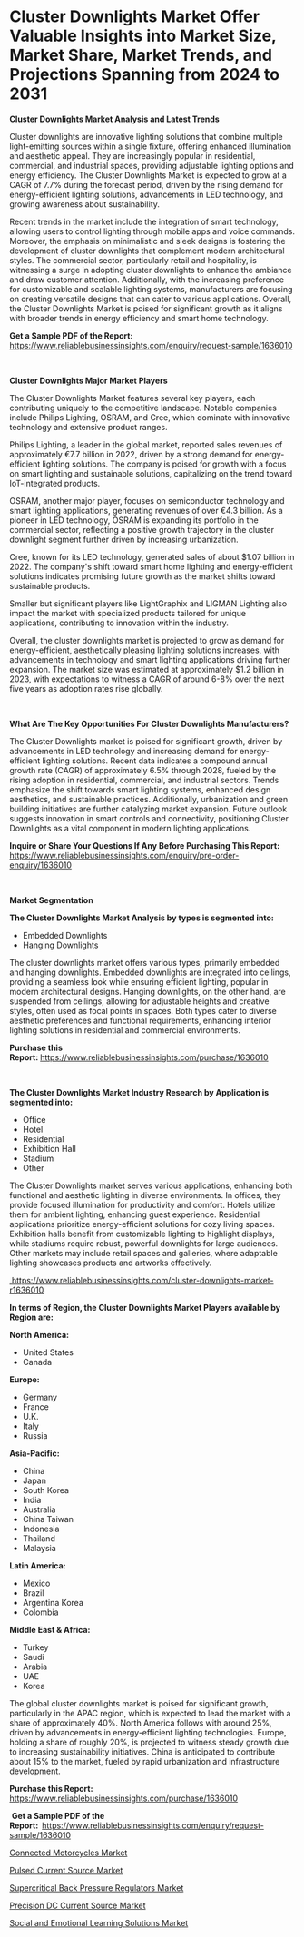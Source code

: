<p><h1>Cluster Downlights Market Offer Valuable Insights into Market Size, Market Share, Market Trends, and Projections Spanning from 2024 to 2031</h1></p><p><strong>Cluster Downlights Market Analysis and Latest Trends</strong></p>
<p><p>Cluster downlights are innovative lighting solutions that combine multiple light-emitting sources within a single fixture, offering enhanced illumination and aesthetic appeal. They are increasingly popular in residential, commercial, and industrial spaces, providing adjustable lighting options and energy efficiency. The Cluster Downlights Market is expected to grow at a CAGR of 7.7% during the forecast period, driven by the rising demand for energy-efficient lighting solutions, advancements in LED technology, and growing awareness about sustainability.</p><p>Recent trends in the market include the integration of smart technology, allowing users to control lighting through mobile apps and voice commands. Moreover, the emphasis on minimalistic and sleek designs is fostering the development of cluster downlights that complement modern architectural styles. The commercial sector, particularly retail and hospitality, is witnessing a surge in adopting cluster downlights to enhance the ambiance and draw customer attention. Additionally, with the increasing preference for customizable and scalable lighting systems, manufacturers are focusing on creating versatile designs that can cater to various applications. Overall, the Cluster Downlights Market is poised for significant growth as it aligns with broader trends in energy efficiency and smart home technology.</p></p>
<p><strong>Get a Sample PDF of the Report:&nbsp;</strong> <a href="https://www.reliablebusinessinsights.com/enquiry/request-sample/1636010?utm_campaign=63&utm_medium=2&utm_source=Github&utm_content=ia&utm_term=07122024&utm_id=cluster-downlights">https://www.reliablebusinessinsights.com/enquiry/request-sample/1636010</a></p>
<p>&nbsp;</p>
<p><strong>Cluster Downlights Major Market Players</strong></p>
<p><p>The Cluster Downlights Market features several key players, each contributing uniquely to the competitive landscape. Notable companies include Philips Lighting, OSRAM, and Cree, which dominate with innovative technology and extensive product ranges. </p><p>Philips Lighting, a leader in the global market, reported sales revenues of approximately €7.7 billion in 2022, driven by a strong demand for energy-efficient lighting solutions. The company is poised for growth with a focus on smart lighting and sustainable solutions, capitalizing on the trend toward IoT-integrated products.</p><p>OSRAM, another major player, focuses on semiconductor technology and smart lighting applications, generating revenues of over €4.3 billion. As a pioneer in LED technology, OSRAM is expanding its portfolio in the commercial sector, reflecting a positive growth trajectory in the cluster downlight segment further driven by increasing urbanization.</p><p>Cree, known for its LED technology, generated sales of about $1.07 billion in 2022. The company's shift toward smart home lighting and energy-efficient solutions indicates promising future growth as the market shifts toward sustainable products.</p><p>Smaller but significant players like LightGraphix and LIGMAN Lighting also impact the market with specialized products tailored for unique applications, contributing to innovation within the industry.</p><p>Overall, the cluster downlights market is projected to grow as demand for energy-efficient, aesthetically pleasing lighting solutions increases, with advancements in technology and smart lighting applications driving further expansion. The market size was estimated at approximately $1.2 billion in 2023, with expectations to witness a CAGR of around 6-8% over the next five years as adoption rates rise globally.</p></p>
<p>&nbsp;</p>
<p><strong>What Are The Key Opportunities For Cluster Downlights Manufacturers?</strong></p>
<p><p>The Cluster Downlights market is poised for significant growth, driven by advancements in LED technology and increasing demand for energy-efficient lighting solutions. Recent data indicates a compound annual growth rate (CAGR) of approximately 6.5% through 2028, fueled by the rising adoption in residential, commercial, and industrial sectors. Trends emphasize the shift towards smart lighting systems, enhanced design aesthetics, and sustainable practices. Additionally, urbanization and green building initiatives are further catalyzing market expansion. Future outlook suggests innovation in smart controls and connectivity, positioning Cluster Downlights as a vital component in modern lighting applications.</p></p>
<p><strong>Inquire or Share Your Questions If Any Before Purchasing This Report:</strong> <a href="https://www.reliablebusinessinsights.com/enquiry/pre-order-enquiry/1636010?utm_campaign=63&utm_medium=2&utm_source=Github&utm_content=ia&utm_term=07122024&utm_id=cluster-downlights">https://www.reliablebusinessinsights.com/enquiry/pre-order-enquiry/1636010</a></p>
<p>&nbsp;</p>
<p><strong>Market Segmentation</strong></p>
<p><strong>The Cluster Downlights Market Analysis by types is segmented into:</strong></p>
<p><ul><li>Embedded Downlights</li><li>Hanging Downlights</li></ul></p>
<p><p>The cluster downlights market offers various types, primarily embedded and hanging downlights. Embedded downlights are integrated into ceilings, providing a seamless look while ensuring efficient lighting, popular in modern architectural designs. Hanging downlights, on the other hand, are suspended from ceilings, allowing for adjustable heights and creative styles, often used as focal points in spaces. Both types cater to diverse aesthetic preferences and functional requirements, enhancing interior lighting solutions in residential and commercial environments.</p></p>
<p><strong>Purchase this Report:&nbsp;</strong><a href="https://www.reliablebusinessinsights.com/purchase/1636010?utm_campaign=63&utm_medium=2&utm_source=Github&utm_content=ia&utm_term=07122024&utm_id=cluster-downlights">https://www.reliablebusinessinsights.com/purchase/1636010</a></p>
<p>&nbsp;</p>
<p><strong>The Cluster Downlights Market Industry Research by Application is segmented into:</strong></p>
<p><ul><li>Office</li><li>Hotel</li><li>Residential</li><li>Exhibition Hall</li><li>Stadium</li><li>Other</li></ul></p>
<p><p>The Cluster Downlights market serves various applications, enhancing both functional and aesthetic lighting in diverse environments. In offices, they provide focused illumination for productivity and comfort. Hotels utilize them for ambient lighting, enhancing guest experience. Residential applications prioritize energy-efficient solutions for cozy living spaces. Exhibition halls benefit from customizable lighting to highlight displays, while stadiums require robust, powerful downlights for large audiences. Other markets may include retail spaces and galleries, where adaptable lighting showcases products and artworks effectively.</p></p>
<p><a href="https://www.reliablebusinessinsights.com/cluster-downlights-market-r1636010?utm_campaign=63&utm_medium=2&utm_source=Github&utm_content=ia&utm_term=07122024&utm_id=cluster-downlights">&nbsp;https://www.reliablebusinessinsights.com/cluster-downlights-market-r1636010</a></p>
<p><strong>In terms of Region, the Cluster Downlights Market Players available by Region are:</strong></p>
<p>
    <p> <strong> North America: </strong>
        <ul>
            <li>United States</li>
            <li>Canada</li>
        </ul>
        </p> 
    <p> <strong> Europe: </strong>
        <ul>
            <li>Germany</li>
            <li>France</li>
            <li>U.K.</li>
            <li>Italy</li>
            <li>Russia</li>
        </ul>
        </p> 
    <p> <strong> Asia-Pacific: </strong>
        <ul>
            <li>China</li>
            <li>Japan</li>
            <li>South Korea</li>
            <li>India</li>
            <li>Australia</li>
            <li>China Taiwan</li>
            <li>Indonesia</li>
            <li>Thailand</li>
            <li>Malaysia</li>
        </ul>
        </p> 
    <p> <strong> Latin America: </strong>
        <ul>
            <li>Mexico</li>
            <li>Brazil</li>
            <li>Argentina Korea</li>
            <li>Colombia</li>
        </ul>
        </p> 
    <p> <strong> Middle East & Africa: </strong>
        <ul>
            <li>Turkey</li>
            <li>Saudi</li>
            <li>Arabia</li>
            <li>UAE</li>
            <li>Korea</li>
        </ul>
    </p>
    </p>
<p><p>The global cluster downlights market is poised for significant growth, particularly in the APAC region, which is expected to lead the market with a share of approximately 40%. North America follows with around 25%, driven by advancements in energy-efficient lighting technologies. Europe, holding a share of roughly 20%, is projected to witness steady growth due to increasing sustainability initiatives. China is anticipated to contribute about 15% to the market, fueled by rapid urbanization and infrastructure development.</p></p>
<p><strong>Purchase this Report: </strong><a href="https://www.reliablebusinessinsights.com/purchase/1636010?utm_campaign=63&utm_medium=2&utm_source=Github&utm_content=ia&utm_term=07122024&utm_id=cluster-downlights">https://www.reliablebusinessinsights.com/purchase/1636010</a></p>
<p>&nbsp;<strong>Get a Sample PDF of the Report:&nbsp;&nbsp;</strong><a href="https://www.reliablebusinessinsights.com/enquiry/request-sample/1636010?utm_campaign=63&utm_medium=2&utm_source=Github&utm_content=ia&utm_term=07122024&utm_id=cluster-downlights">https://www.reliablebusinessinsights.com/enquiry/request-sample/1636010</a></p>
<p><strong></strong></p>
<p><p><a href="https://www.linkedin.com/pulse/compreh-proposis-fbaif?utm_campaign=63&utm_medium=2&utm_source=Github&utm_content=ia&utm_term=07122024&utm_id=cluster-downlights">Connected Motorcycles Market</a></p><p><a href="https://issuu.com/reportprime-2/docs/pulsed-current-source-market-size-2030.pptx?utm_campaign=63&utm_medium=2&utm_source=Github&utm_content=ia&utm_term=07122024&utm_id=cluster-downlights">Pulsed Current Source Market</a></p><p><a href="https://github.com/JubayerMia832/Market-Research-Report-List-1/blob/main/supercritical-back-pressure-regulators-market.md?utm_campaign=63&utm_medium=2&utm_source=Github&utm_content=ia&utm_term=07122024&utm_id=cluster-downlights">Supercritical Back Pressure Regulators Market</a></p><p><a href="https://issuu.com/reportprime-2/docs/precision-dc-current-source-market-size-2030.pptx?utm_campaign=63&utm_medium=2&utm_source=Github&utm_content=ia&utm_term=07122024&utm_id=cluster-downlights">Precision DC Current Source Market</a></p><p><a href="https://www.linkedin.com/pulse/detailed-insights-competitive-landscape-social-emotional-8r3ce?utm_campaign=63&utm_medium=2&utm_source=Github&utm_content=ia&utm_term=07122024&utm_id=cluster-downlights">Social and Emotional Learning Solutions Market</a></p></p>